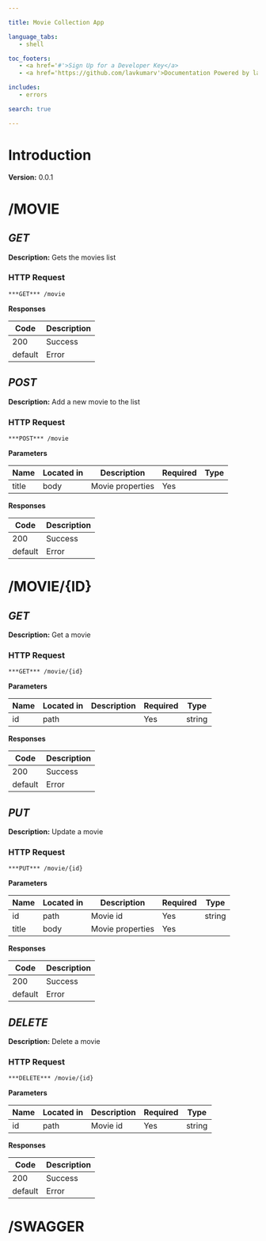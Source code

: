 ```yaml
--- 

title: Movie Collection App 

language_tabs: 
   - shell 

toc_footers: 
   - <a href='#'>Sign Up for a Developer Key</a> 
   - <a href='https://github.com/lavkumarv'>Documentation Powered by lav</a> 

includes: 
   - errors 

search: true 

--- 
```


# Introduction 

**Version:** 0.0.1 

# /MOVIE
## ***GET*** 

**Description:** Gets the movies list

### HTTP Request 
`***GET*** /movie` 

**Responses**

| Code | Description |
| ---- | ----------- |
| 200 | Success |
| default | Error |

## ***POST*** 

**Description:** Add a new movie to the list

### HTTP Request 
`***POST*** /movie` 

**Parameters**

| Name | Located in | Description | Required | Type |
| ---- | ---------- | ----------- | -------- | ---- |
| title | body | Movie properties | Yes |  |

**Responses**

| Code | Description |
| ---- | ----------- |
| 200 | Success |
| default | Error |

# /MOVIE/{ID}
## ***GET*** 

**Description:** Get a movie

### HTTP Request 
`***GET*** /movie/{id}` 

**Parameters**

| Name | Located in | Description | Required | Type |
| ---- | ---------- | ----------- | -------- | ---- |
| id | path |  | Yes | string |

**Responses**

| Code | Description |
| ---- | ----------- |
| 200 | Success |
| default | Error |

## ***PUT*** 

**Description:** Update a movie

### HTTP Request 
`***PUT*** /movie/{id}` 

**Parameters**

| Name | Located in | Description | Required | Type |
| ---- | ---------- | ----------- | -------- | ---- |
| id | path | Movie id | Yes | string |
| title | body | Movie properties | Yes |  |

**Responses**

| Code | Description |
| ---- | ----------- |
| 200 | Success |
| default | Error |

## ***DELETE*** 

**Description:** Delete a movie

### HTTP Request 
`***DELETE*** /movie/{id}` 

**Parameters**

| Name | Located in | Description | Required | Type |
| ---- | ---------- | ----------- | -------- | ---- |
| id | path | Movie id | Yes | string |

**Responses**

| Code | Description |
| ---- | ----------- |
| 200 | Success |
| default | Error |

# /SWAGGER
<!-- Converted with the swagger-to-slate https://github.com/lavkumarv/swagger-to-slate -->
